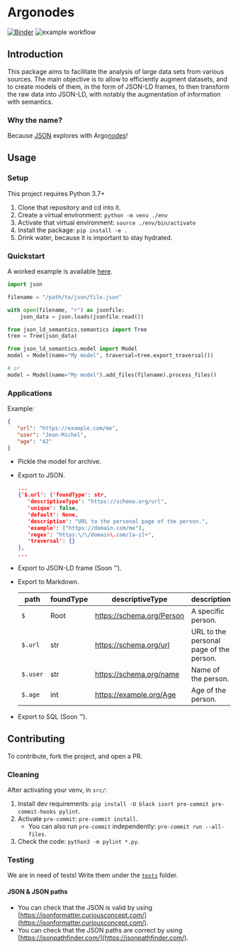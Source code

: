 # Argonodes

[![Binder](https://mybinder.org/badge_logo.svg)](https://mybinder.org/v2/gh/hestiaAI/json-ld-semantics/HEAD?labpath=examples%2Fnotebook%2FExample.ipynb) ![example workflow](https://github.com/hestiaAI/Argonodes/actions/workflows/python-package.yml/badge.svg)

## Introduction

This package aims to facilitate the analysis of large data sets from various sources. The main objective is to allow to efficiently augment datasets, and to create models of them, in the form of JSON-LD frames, to then transform the raw data into JSON-LD, with notably the augmentation of information with semantics.

### Why the name?

Because [JSON](https://en.wikipedia.org/wiki/Jason) explores with Argo[nodes](https://en.wikipedia.org/wiki/Node_(computer_science))!

## Usage

### Setup

This project requires Python 3.7+

1. Clone that repository and cd into it.
2. Create a virtual environment: `python -m venv ./env`
3. Activate that virtual environment: `source ./env/bin/activate`
4. Install the package: `pip install -e .`
5. Drink water, because it is important to stay hydrated.

### Quickstart

A worked example is available [here](./examples/notebook/Example.ipynb).

```python
import json

filename = "/path/to/json/file.json"

with open(filename, "r") as jsonfile:
    json_data = json.loads(jsonfile.read())

from json_ld_semantics.semantics import Tree
tree = Tree(json_data)

from json_ld_semantics.model import Model
model = Model(name="My model", traversal=tree.export_traversal())

# or
model = Model(name="My model").add_files(filename).process_files()
```

### Applications

Example:
```json
{
   "url": "https://example.com/me",
   "user": "Jean-Michel",
   "age": "42"
}
```
- Pickle the model for archive.
- Export to JSON.
   
   ```json
   ...
   {'$.url': {'foundType': str,
      'descriptiveType': "https://schema.org/url",
      'unique': false,
      'default': None,
      'description': "URL to the personal page of the person.",
      'example': ["https://domain.com/me"],
      'regex': "https:\/\/domain\.com/[a-z]+",
      'traversal': {}
   },
   ...
   ```
- Export to JSON-LD frame (Soon ™️).
- Export to Markdown.

   | path | foundType | descriptiveType | description                             |
   |-----------|---|-----------------------------------------|---|
   | `$` | Root      | https://schema.org/Person | A specific person.                      |
   | `$.url` | str       | https://schema.org/url | URL to the personal page of the person. |
   | `$.user` | str       | https://schema.org/name | Name of the person.                     |
   | `$.age` | int       | https://example.org/Age | Age of the person.                      |
- Export to SQL (Soon ™️).

## Contributing

To contribute, fork the project, and open a PR.

### Cleaning
After activating your venv, in `src/`:

1. Install dev requirements: `pip install -U black isort pre-commit pre-commit-hooks pylint`.
2. Activate `pre-commit`: `pre-commit install`.
    - You can also run `pre-commit` independently: `pre-commit run --all-files`.
3. Check the code: `python3 -m pylint *.py`.

### Testing

We are in need of tests! Write them under the [`tests`](./tests/) folder.
#### JSON & JSON paths
- You can check that the JSON is valid by using [https://jsonformatter.curiousconcept.com/](https://jsonformatter.curiousconcept.com/).
- You can check that the JSON paths are correct by using [https://jsonpathfinder.com/](https://jsonpathfinder.com/).
